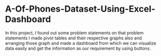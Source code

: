 # A-Of-Phones-Dataset-Using-Excel-Dashboard
In this project, I found out some problem statements on that problem statements I  made pivot tables and their respective graphs also and arranging those graph and made a dashboard from which  we can visualize data easily and get the information as our requirement by using buttons.
